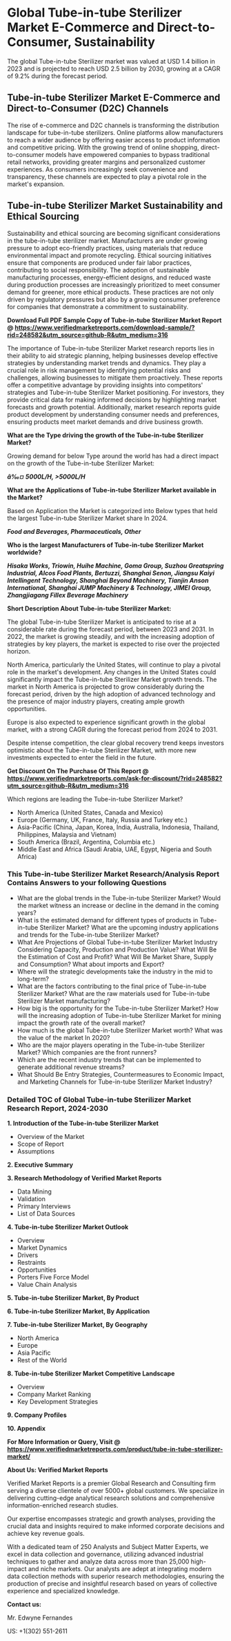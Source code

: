 <h1>Global Tube-in-tube Sterilizer Market E-Commerce and Direct-to-Consumer, Sustainability</h1><p class=""><p>The global Tube-in-tube Sterilizer market was valued at USD 1.4 billion in 2023 and is projected to reach USD 2.5 billion by 2030, growing at a CAGR of 9.2% during the forecast period.</p><h2>Tube-in-tube Sterilizer Market E-Commerce and Direct-to-Consumer (D2C) Channels</h2><p>The rise of e-commerce and D2C channels is transforming the distribution landscape for tube-in-tube sterilizers. Online platforms allow manufacturers to reach a wider audience by offering easier access to product information and competitive pricing. With the growing trend of online shopping, direct-to-consumer models have empowered companies to bypass traditional retail networks, providing greater margins and personalized customer experiences. As consumers increasingly seek convenience and transparency, these channels are expected to play a pivotal role in the market's expansion.</p><h2>Tube-in-tube Sterilizer Market Sustainability and Ethical Sourcing</h2><p>Sustainability and ethical sourcing are becoming significant considerations in the tube-in-tube sterilizer market. Manufacturers are under growing pressure to adopt eco-friendly practices, using materials that reduce environmental impact and promote recycling. Ethical sourcing initiatives ensure that components are produced under fair labor practices, contributing to social responsibility. The adoption of sustainable manufacturing processes, energy-efficient designs, and reduced waste during production processes are increasingly prioritized to meet consumer demand for greener, more ethical products. These practices are not only driven by regulatory pressures but also by a growing consumer preference for companies that demonstrate a commitment to sustainability.</p></p><p class=""><strong>Download Full PDF Sample Copy of Tube-in-tube Sterilizer Market Report @ <a href="https://www.verifiedmarketreports.com/download-sample/?rid=248582&utm_source=github-R&utm_medium=316" target="_blank">https://www.verifiedmarketreports.com/download-sample/?rid=248582&utm_source=github-R&utm_medium=316</a></strong></p><p>The importance of&nbsp;Tube-in-tube Sterilizer Market research reports lies in their ability to aid strategic planning, helping businesses develop effective strategies by understanding market trends and dynamics. They play a crucial role in risk management by identifying potential risks and challenges, allowing businesses to mitigate them proactively. These reports offer a competitive advantage by providing insights into competitors' strategies and Tube-in-tube Sterilizer Market positioning. For investors, they provide critical data for making informed decisions by highlighting market forecasts and growth potential. Additionally, market research reports guide product development by understanding consumer needs and preferences, ensuring products meet market demands and drive business growth.</p><p><strong>What are the&nbsp;Type driving the growth of the Tube-in-tube Sterilizer Market?</strong></p><p id="" class="">Growing demand for below Type around the world has had a direct impact on the growth of the Tube-in-tube Sterilizer Market:</p><p class=""><em><strong>â‰¤ 5000L/H, >5000L/H</strong></em></p><p class=""><strong>What are the&nbsp;Applications&nbsp;of Tube-in-tube Sterilizer Market available in the Market?</strong></p><p id="" class="">Based on Application the Market is categorized into Below types that held the largest Tube-in-tube Sterilizer Market share In 2024.</p><p class=""><em><strong>Food and Beverages, Pharmaceuticals, Other</strong></em></p><p class=""><strong>Who is the largest Manufacturers of Tube-in-tube Sterilizer Market worldwide?</strong></p><p><em><strong>Hisaka Works, Triowin, Huihe Machine, Goma Group, Suzhou Greatspring Industrial, Alcos Food Plants, Bertuzzi, Shanghai Senon, Jiangsu Kaiyi Intellingent Technology, Shanghai Beyond Machinery, Tianjin Anson International, Shanghai JUMP Machinery & Technology, JIMEI Group, Zhangjiagang Fillex Beverage Machinery</strong></em></p><p id="" class=""><strong>Short Description About Tube-in-tube Sterilizer Market:</strong></p><p>The global Tube-in-tube Sterilizer Market is anticipated to rise at a considerable rate during the forecast period, between 2023 and 2031. In 2022, the market is growing steadily, and with the increasing adoption of strategies by key players, the market is expected to rise over the projected horizon.</p><p>North America, particularly the United States, will continue to play a pivotal role in the market's development. Any changes in the United States could significantly impact the Tube-in-tube Sterilizer Market growth trends. The market in North America is projected to grow considerably during the forecast period, driven by the high adoption of advanced technology and the presence of major industry players, creating ample growth opportunities.</p><p>Europe is also expected to experience significant growth in the global market, with a strong CAGR during the forecast period from 2024 to 2031.</p><p>Despite intense competition, the clear global recovery trend keeps investors optimistic about the Tube-in-tube Sterilizer Market, with more new investments expected to enter the field in the future.</p><p id="" class=""><strong>Get Discount On The Purchase Of This Report @ <a href="https://www.verifiedmarketreports.com/ask-for-discount/?rid=248582?utm_source=github-R&utm_medium=316" target="_blank">https://www.verifiedmarketreports.com/ask-for-discount/?rid=248582?utm_source=github-R&utm_medium=316</a></strong></p><p class="">Which regions are leading the Tube-in-tube Sterilizer Market?</p><ul><li>North America (United States, Canada and Mexico)</li><li>Europe (Germany, UK, France, Italy, Russia and Turkey etc.)</li><li>Asia-Pacific (China, Japan, Korea, India, Australia, Indonesia, Thailand, Philippines, Malaysia and Vietnam)</li><li>South America (Brazil, Argentina, Columbia etc.)</li><li>Middle East and Africa (Saudi Arabia, UAE, Egypt, Nigeria and South Africa)</li></ul><h3 id="" class="">This Tube-in-tube Sterilizer Market Research/Analysis Report Contains Answers to your following Questions</h3><ul><li>What are the global trends in the Tube-in-tube Sterilizer Market? Would the market witness an increase or decline in the demand in the coming years?</li><li>What is the estimated demand for different types of products in Tube-in-tube Sterilizer Market? What are the upcoming industry applications and trends for the Tube-in-tube Sterilizer Market?</li><li>What Are Projections of Global Tube-in-tube Sterilizer Market Industry Considering Capacity, Production and Production Value? What Will Be the Estimation of Cost and Profit? What Will Be Market Share, Supply and Consumption? What about imports and Export?</li><li>Where will the strategic developments take the industry in the mid to long-term?</li><li>What are the factors contributing to the final price of Tube-in-tube Sterilizer Market? What are the raw materials used for Tube-in-tube Sterilizer Market manufacturing?</li><li>How big is the opportunity for the Tube-in-tube Sterilizer Market? How will the increasing adoption of Tube-in-tube Sterilizer Market for mining impact the growth rate of the overall market?</li><li>How much is the global Tube-in-tube Sterilizer Market worth? What was the value of the market In 2020?</li><li>Who are the major players operating in the Tube-in-tube Sterilizer Market? Which companies are the front runners?</li><li>Which are the recent industry trends that can be implemented to generate additional revenue streams?</li><li>What Should Be Entry Strategies, Countermeasures to Economic Impact, and Marketing Channels for Tube-in-tube Sterilizer Market Industry?</li></ul><h3 id="" class="">Detailed TOC of Global Tube-in-tube Sterilizer Market Research Report, 2024-2030</h3><p id="" class=""><strong>1. Introduction of the Tube-in-tube Sterilizer Market</strong></p><ul><li>Overview of the Market</li><li>Scope of Report</li><li>Assumptions</li></ul><p id="" class=""><strong>2. Executive Summary</strong></p><p id="" class=""><strong>3. Research Methodology of Verified Market Reports</strong></p><ul><li>Data Mining</li><li>Validation</li><li>Primary Interviews</li><li>List of Data Sources</li></ul><p id="" class=""><strong>4. Tube-in-tube Sterilizer Market Outlook</strong></p><ul><li>Overview</li><li>Market Dynamics</li><li>Drivers</li><li>Restraints</li><li>Opportunities</li><li>Porters Five Force Model</li><li>Value Chain Analysis</li></ul><p id="" class=""><strong>5. Tube-in-tube Sterilizer Market, By Product</strong></p><p id="" class=""><strong>6. Tube-in-tube Sterilizer Market, By Application</strong></p><p id="" class=""><strong>7. Tube-in-tube Sterilizer Market, By Geography</strong></p><ul><li>North America</li><li>Europe</li><li>Asia Pacific</li><li>Rest of the World</li></ul><p id="" class=""><strong>8. Tube-in-tube Sterilizer Market Competitive Landscape</strong></p><ul><li>Overview</li><li>Company Market Ranking</li><li>Key Development Strategies</li></ul><p id="" class=""><strong>9. Company Profiles</strong></p><p id="" class=""><strong>10. Appendix</strong></p><p id="" class=""><strong>For More Information or Query, Visit @ <a href="https://www.verifiedmarketreports.com/product/tube-in-tube-sterilizer-market/" target="_blank">https://www.verifiedmarketreports.com/product/tube-in-tube-sterilizer-market/</a></strong></p><p id="" class=""><strong>About Us: Verified Market Reports</strong></p><p id="" class="">Verified Market Reports is a premier Global Research and Consulting firm serving a diverse clientele of over 5000+ global customers. We specialize in delivering cutting-edge analytical research solutions and comprehensive information-enriched research studies.</p><p id="" class="">Our expertise encompasses strategic and growth analyses, providing the crucial data and insights required to make informed corporate decisions and achieve key revenue goals.</p><p id="" class="">With a dedicated team of 250 Analysts and Subject Matter Experts, we excel in data collection and governance, utilizing advanced industrial techniques to gather and analyze data across more than 25,000 high-impact and niche markets. Our analysts are adept at integrating modern data collection methods with superior research methodologies, ensuring the production of precise and insightful research based on years of collective experience and specialized knowledge.</p><p id="" class=""><strong>Contact us:</strong></p><p id="" class="">Mr. Edwyne Fernandes</p><p id="" class="">US: +1(302) 551-2611</p>